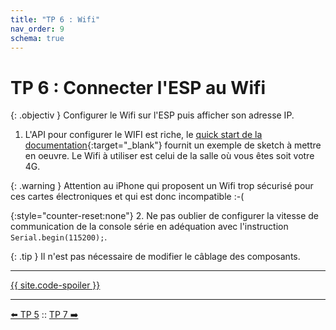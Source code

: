 ```yaml
---
title: "TP 6 : Wifi"
nav_order: 9
schema: true
---
```


# TP 6 : Connecter l'ESP au Wifi

{: .objectiv }
Configurer le Wifi sur l'ESP puis afficher son adresse IP.

1. L'API pour configurer le WIFI est riche, le [quick start de la documentation](https://arduino-esp8266.readthedocs.io/en/latest/esp8266wifi/readme.html){:target="_blank"} fournit un exemple de sketch à mettre en oeuvre. Le Wifi à utiliser est celui de la salle où vous êtes soit votre 4G.

{: .warning }
Attention au iPhone qui proposent un Wifi trop sécurisé pour ces cartes électroniques et qui est donc incompatible :-(

{:style="counter-reset:none"}
2. Ne pas oublier de configurer la vitesse de communication de la console série en adéquation avec l'instruction `Serial.begin(115200);`.

{: .tip }
Il n'est pas nécessaire de modifier le câblage des composants.

----
[{{ site.code-spoiler }}](tp6_code.md)

----
[⬅️ TP 5](tp5.md) :: [TP 7 ➡️](tp7.md)
